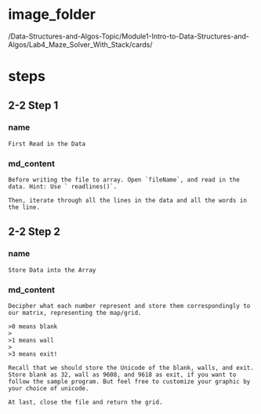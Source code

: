 # image_folder
/Data-Structures-and-Algos-Topic/Module1-Intro-to-Data-Structures-and-Algos/Lab4_Maze_Solver_With_Stack/cards/

# steps
  
## 2-2 Step 1

### name
```
First Read in the Data
```

### md_content
```
Before writing the file to array. Open `fileName`, and read in the data. Hint: Use ` readlines()`.

Then, iterate through all the lines in the data and all the words in the line. 
```

## 2-2 Step 2

### name
```
Store Data into the Array
```

### md_content
```
Decipher what each number represent and store them correspondingly to our matrix, representing the map/grid. 

>0 means blank
>
>1 means wall
>
>3 means exit!

Recall that we should store the Unicode of the blank, walls, and exit.  Store blank as 32, wall as 9608, and 9618 as exit, if you want to follow the sample program. But feel free to customize your graphic by your choice of unicode.

At last, close the file and return the grid.
```